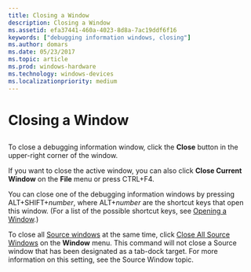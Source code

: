 ```yaml
---
title: Closing a Window
description: Closing a Window
ms.assetid: efa37441-460a-4023-8d8a-7ac19ddf6f16
keywords: ["debugging information windows, closing"]
ms.author: domars
ms.date: 05/23/2017
ms.topic: article
ms.prod: windows-hardware
ms.technology: windows-devices
ms.localizationpriority: medium
---
```


# Closing a Window


## <span id="ddk_closing_a_window_dbg"></span><span id="DDK_CLOSING_A_WINDOW_DBG"></span>


To close a debugging information window, click the **Close** button in the upper-right corner of the window.

If you want to close the active window, you can also click **Close Current Window** on the **File** menu or press CTRL+F4.

You can close one of the debugging information windows by pressing ALT+SHIFT+*number*, where ALT+*number* are the shortcut keys that open this window. (For a list of the possible shortcut keys, see [Opening a Window](opening-a-window.md).)

To close all [Source windows](source-window.md) at the same time, click [Close All Source Windows](window---close-all-source-windows.md) on the **Window** menu. This command will not close a Source window that has been designated as a tab-dock target. For more information on this setting, see the Source Window topic.

 

 





